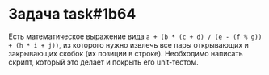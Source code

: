 # Задача task#1b64

Есть математическое выражение вида `a + (b * (c + d) / (e - (f % g)) + (h * i + j))`, из которого нужно извлечь все пары открывающих и закрывающих скобок (их позиции в строке).
Необходимо написать скрипт, который это делает и покрыть его unit-тестом.

